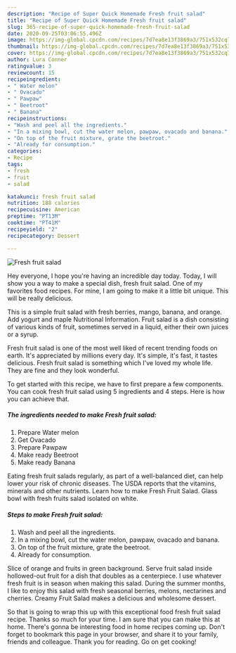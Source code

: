 ```yaml
---
description: "Recipe of Super Quick Homemade Fresh fruit salad"
title: "Recipe of Super Quick Homemade Fresh fruit salad"
slug: 365-recipe-of-super-quick-homemade-fresh-fruit-salad
date: 2020-09-25T03:06:55.496Z
image: https://img-global.cpcdn.com/recipes/7d7ea8e13f3869a3/751x532cq70/fresh-fruit-salad-recipe-main-photo.jpg
thumbnail: https://img-global.cpcdn.com/recipes/7d7ea8e13f3869a3/751x532cq70/fresh-fruit-salad-recipe-main-photo.jpg
cover: https://img-global.cpcdn.com/recipes/7d7ea8e13f3869a3/751x532cq70/fresh-fruit-salad-recipe-main-photo.jpg
author: Lura Conner
ratingvalue: 3
reviewcount: 15
recipeingredient:
- " Water melon"
- " Ovacado"
- " Pawpaw"
- " Beetroot"
- " Banana"
recipeinstructions:
- "Wash and peel all the ingredients."
- "In a mixing bowl, cut the water melon, pawpaw, ovacado and banana."
- "On top of the fruit mixture, grate the beetroot."
- "Already for consumption."
categories:
- Recipe
tags:
- fresh
- fruit
- salad

katakunci: fresh fruit salad 
nutrition: 188 calories
recipecuisine: American
preptime: "PT13M"
cooktime: "PT41M"
recipeyield: "2"
recipecategory: Dessert

---
```



![Fresh fruit salad](https://img-global.cpcdn.com/recipes/7d7ea8e13f3869a3/751x532cq70/fresh-fruit-salad-recipe-main-photo.jpg)

Hey everyone, I hope you're having an incredible day today. Today, I will show you a way to make a special dish, fresh fruit salad. One of my favorites food recipes. For mine, I am going to make it a little bit unique. This will be really delicious.

This is a simple fruit salad with fresh berries, mango, banana, and orange. Add yogurt and maple Nutritional Information. Fruit salad is a dish consisting of various kinds of fruit, sometimes served in a liquid, either their own juices or a syrup.

Fresh fruit salad is one of the most well liked of recent trending foods on earth. It's appreciated by millions every day. It's simple, it's fast, it tastes delicious. Fresh fruit salad is something which I've loved my whole life. They are fine and they look wonderful.


To get started with this recipe, we have to first prepare a few components. You can cook fresh fruit salad using 5 ingredients and 4 steps. Here is how you can achieve that.

<!--inarticleads1-->

##### The ingredients needed to make Fresh fruit salad:

1. Prepare  Water melon
1. Get  Ovacado
1. Prepare  Pawpaw
1. Make ready  Beetroot
1. Make ready  Banana


Eating fresh fruit salads regularly, as part of a well-balanced diet, can help lower your risk of chronic diseases. The USDA reports that the vitamins, minerals and other nutrients. Learn how to make Fresh Fruit Salad. Glass bowl with fresh fruits salad isolated on white. 

<!--inarticleads2-->

##### Steps to make Fresh fruit salad:

1. Wash and peel all the ingredients.
1. In a mixing bowl, cut the water melon, pawpaw, ovacado and banana.
1. On top of the fruit mixture, grate the beetroot.
1. Already for consumption.


Slice of orange and fruits in green background. Serve fruit salad inside hollowed-out fruit for a dish that doubles as a centerpiece. I use whatever fresh fruit is in season when making this salad. During the summer months, I like to enjoy this salad with fresh seasonal berries, melons, nectarines and cherries. Creamy Fruit Salad makes a delicious and wholesome dessert. 

So that is going to wrap this up with this exceptional food fresh fruit salad recipe. Thanks so much for your time. I am sure that you can make this at home. There's gonna be interesting food in home recipes coming up. Don't forget to bookmark this page in your browser, and share it to your family, friends and colleague. Thank you for reading. Go on get cooking!
